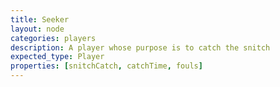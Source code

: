 ```yaml
---
title: Seeker
layout: node
categories: players
description: A player whose purpose is to catch the snitch
expected_type: Player
properties: [snitchCatch, catchTime, fouls]
---
```

